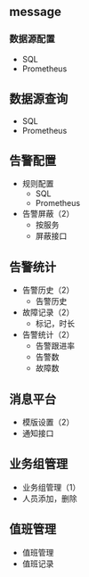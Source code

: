 ## message

### 数据源配置
* SQL 
* Prometheus

## 数据源查询
* SQL 
* Prometheus

## 告警配置
* 规则配置
  * SQL 
  * Prometheus
* 告警屏蔽（2）
  * 按服务
  * 屏蔽接口

## 告警统计
* 告警历史（2）
  * 告警历史
* 故障记录（2）
  * 标记，时长
* 告警统计（2）
  * 告警跟进率
  * 告警数
  * 故障数

## 消息平台
* 模版设置（2）
* 通知接口

## 业务组管理
* 业务组管理（1）
* 人员添加，删除

## 值班管理
* 值班管理
* 值班记录


        
